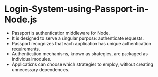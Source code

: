 # Login-System-using-Passport-in-Node.js

* Passport is authentication middleware for Node. 
* It is designed to serve a singular purpose: authenticate requests.
* Passport recognizes that each application has unique authentication requirements.
* Authentication mechanisms, known as strategies, are packaged as individual modules.
* Applications can choose which strategies to employ, without creating unnecessary dependencies.
